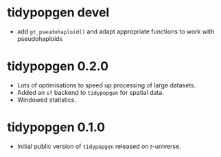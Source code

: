 # tidypopgen devel
* add `gt_pseudohaploid()` and adapt appropriate functions to work with
  pseudohaploids

# tidypopgen 0.2.0
* Lots of optimisations to speed up processing of large datasets.
* Added an `sf` backend to `tidypopgen` for spatial data.
* Windowed statistics.

# tidypopgen 0.1.0
* Initial public version of `tidypopgen` released on r-universe.
